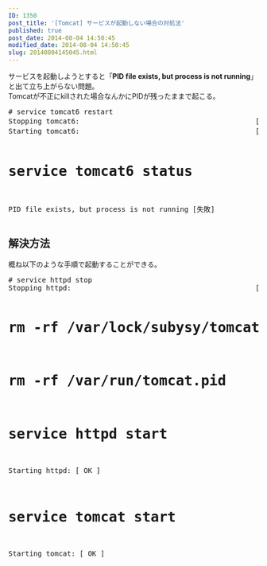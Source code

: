 ```yaml
---
ID: 1350
post_title: '[Tomcat] サービスが起動しない場合の対処法'
published: true
post_date: 2014-08-04 14:50:45
modified_date: 2014-08-04 14:50:45
slug: 20140804145045.html
---
```

<p>サービスを起動しようとすると「<strong>PID file exists, but process is not running</strong>」と出て立ち上がらない問題。<br />
Tomcatが不正にkillされた場合なんかにPIDが残ったままで起こる。</p>
<pre class="cmd">
# service tomcat6 restart
Stopping tomcat6:                                          [失敗]
Starting tomcat6:                                          [失敗]

# service tomcat6 status
PID file exists, but process is not running                [失敗]
</pre>
<p><!--more--></p>
<h2>解決方法</h2>
<p>概ね以下のような手順で起動することができる。</p>
<pre class="prettyprint"># service httpd stop
Stopping httpd:                                            [  OK  ]

# rm -rf /var/lock/subysy/tomcat
# rm -rf /var/run/tomcat.pid

# service httpd start
Starting httpd:                                            [  OK  ]

# service tomcat start
Starting tomcat:                                           [  OK  ]</pre>